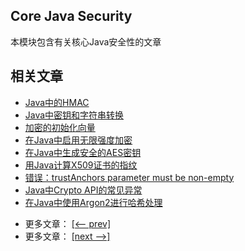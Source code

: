 ## Core Java Security

本模块包含有关核心Java安全性的文章

## 相关文章

+ [Java中的HMAC](https://tu-yucheng.github.io/java-security/2023/07/02/java-hmac.html)
+ [Java中密钥和字符串转换](https://tu-yucheng.github.io/java-security/2023/07/02/java-secret-key-to-string.html)
+ [加密的初始化向量](https://tu-yucheng.github.io/java-security/2023/07/02/java-encryption-iv.html)
+ [在Java中启用无限强度加密](https://tu-yucheng.github.io/java-security/2023/07/02/jce-enable-unlimited-strength.html)
+ [在Java中生成安全的AES密钥](https://tu-yucheng.github.io/java-security/2023/07/02/java-secure-aes-key.html)
+ [用Java计算X509证书的指纹](https://tu-yucheng.github.io/java-security/2023/07/02/java-x509-certificate-thumbprint.html)
+ [错误：trustAnchors parameter must be non-empty](https://tu-yucheng.github.io/java-security/2023/07/02/java-trustanchors-parameter-must-be-non-empty.html)
+ [Java中Crypto API的常见异常](https://tu-yucheng.github.io/java-security/2023/07/02/java-crypto-apis-exceptions.html)
+ [在Java中使用Argon2进行哈希处理](https://tu-yucheng.github.io/java-security/2023/07/02/java-argon2-hashing.html)

- 更多文章： [[<-- prev]](../java-security-2/README.md)
- 更多文章： [[next -->]](../java-security-algorithms/README.md)
